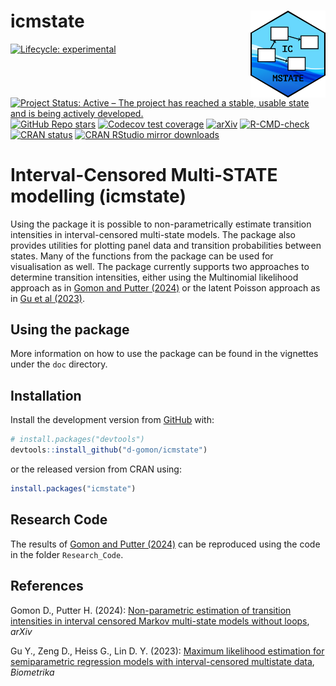 
<!-- README.md is generated from README.Rmd. Please edit that file -->

# icmstate <img src="man/figures/icmstate_logo_final.png" align="right" width="120" />

<!-- <img src="man/figures/success_hex.png" align="right" width="120" /> -->
<!-- badges: start -->

[![Lifecycle:
experimental](https://img.shields.io/badge/lifecycle-experimental-orange)](https://lifecycle.r-lib.org/articles/stages.html)
[![Project Status: Active – The project has reached a stable, usable
state and is being actively
developed.](https://www.repostatus.org/badges/latest/concept.svg)](https://www.repostatus.org/#concept)
[![GitHub Repo
stars](https://img.shields.io/github/stars/d-gomon/icmstate?style=social)](https://github.com/d-gomon/icmstate)
[![Codecov test
coverage](https://codecov.io/gh/d-gomon/icmstate/graph/badge.svg)](https://app.codecov.io/gh/d-gomon/icmstate)
[![arXiv](https://img.shields.io/badge/stat.AP-arXiv%3A2409.07176-B31B1B)](https://doi.org/10.48550/arXiv.2409.07176)
[![R-CMD-check](https://github.com/d-gomon/icmstate/actions/workflows/R-CMD-check.yaml/badge.svg)](https://github.com/d-gomon/icmstate/actions/workflows/R-CMD-check.yaml)
[![CRAN
status](https://www.r-pkg.org/badges/version/icmstate)](https://CRAN.R-project.org/package=icmstate)
[![CRAN RStudio mirror
downloads](https://cranlogs.r-pkg.org/badges/icmstate)](https://cran.r-project.org/package=icmstate)
<!-- [![Biostatistics](https://img.shields.io/badge/Biostatistics-kxac041-%23003365)](https://doi.org/10.1093/biostatistics/kxac041) -->
<!-- badges: end -->

# Interval-Censored Multi-STATE modelling (icmstate)

Using the package it is possible to non-parametrically estimate
transition intensities in interval-censored multi-state models. The
package also provides utilities for plotting panel data and transition
probabilities between states. Many of the functions from the package can
be used for visualisation as well. The package currently supports two
approaches to determine transition intensities, either using the
Multinomial likelihood approach as in [Gomon and Putter
(2024)](https://doi.org/10.48550/arXiv.2409.07176) or the latent Poisson
approach as in [Gu et al
(2023)](https://doi.org/10.1093/biomet/asad073).

## Using the package

More information on how to use the package can be found in the vignettes
under the `doc` directory.

## Installation

Install the development version from [GitHub](https://github.com/) with:

``` r
# install.packages("devtools")
devtools::install_github("d-gomon/icmstate")
```

or the released version from CRAN using:

``` r
install.packages("icmstate")
```

## Research Code

The results of [Gomon and Putter
(2024)](https://doi.org/10.48550/arXiv.2409.07176) can be reproduced
using the code in the folder `Research_Code`.

## References

Gomon D., Putter H. (2024): [Non-parametric estimation of transition
intensities in interval censored Markov multi-state models without
loops](https://doi.org/10.48550/arXiv.2409.07176), *arXiv*

Gu Y., Zeng D., Heiss G., Lin D. Y. (2023): [Maximum likelihood
estimation for semiparametric regression models with interval-censored
multistate data](https://doi.org/10.1093/biomet/asad073), *Biometrika*
